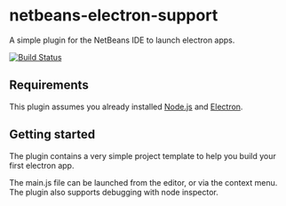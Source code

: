 # netbeans-electron-support
A simple plugin for the NetBeans IDE to launch electron apps. 

[![Build Status](https://travis-ci.org/travis-ci/travis-build.png?branch=master)](https://travis-ci.org/Mario-S/netbeans-electron-support/builds)

## Requirements ##
This plugin assumes you already installed [Node.js](https://nodejs.org/en/) and [Electron](http://electron.atom.io/).

## Getting started ###
The plugin contains a very simple project template to help you build your first electron app.

The main.js file can be launched from the editor, or via the context menu. The plugin also supports debugging with node inspector.

